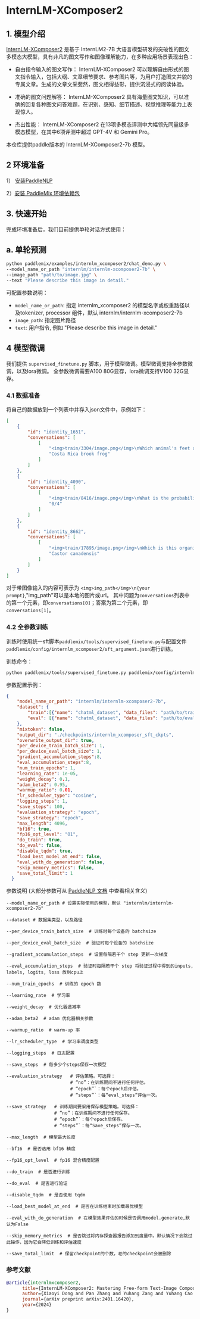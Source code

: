 # InternLM-XComposer2

## 1. 模型介绍

[InternLM-XComposer2](https://arxiv.org/abs/2401.16420) 是基于 InternLM2-7B 大语言模型研发的突破性的图文多模态大模型，具有非凡的图文写作和图像理解能力，在多种应用场景表现出色：

+ 自由指令输入的图文写作： InternLM-XComposer2 可以理解自由形式的图文指令输入，包括大纲、文章细节要求、参考图片等，为用户打造图文并貌的专属文章。生成的文章文采斐然，图文相得益彰，提供沉浸式的阅读体验。

+ 准确的图文问题解答： InternLM-XComposer2 具有海量图文知识，可以准确的回复各种图文问答难题，在识别、感知、细节描述、视觉推理等能力上表现惊人。

+ 杰出性能： InternLM-XComposer2 在13项多模态评测中大幅领先同量级多模态模型，在其中6项评测中超过 GPT-4V 和 Gemini Pro。

本仓库提供paddle版本的 InternLM-XComposer2-7b 模型。


## 2 环境准备

1） [安装PaddleNLP](https://github.com/PaddlePaddle/PaddleNLP?tab=readme-ov-file#%E5%AE%89%E8%A3%85)

2）[安装 PaddleMix 环境依赖包](https://github.com/PaddlePaddle/PaddleMIX/tree/b4f97ff859e1964c839fc5fab94f7ba63b1e5959?tab=readme-ov-file#%E5%AE%89%E8%A3%85)

## 3. 快速开始
完成环境准备后，我们目前提供单轮对话方式使用：


## a. 单轮预测
```bash
python paddlemix/examples/internlm_xcomposer2/chat_demo.py \
--model_name_or_path "internlm/internlm-xcomposer2-7b" \
--image_path "path/to/image.jpg" \
--text "Please describe this image in detail."
```
可配置参数说明：
  * `model_name_or_path`: 指定 internlm_xcomposer2 的模型名字或权重路径以及tokenizer, processor 组件，默认 internlm/internlm-xcomposer2-7b
  * `image_path`: 指定图片路径
  * `text`: 用户指令, 例如 "Please describe this image in detail."

## 4 模型微调
我们提供 `supervised_finetune.py` 脚本，用于模型微调。模型微调支持全参数微调，以及lora微调。
全参数微调需要A100 80G显存，lora微调支持V100 32G显存。

### 4.1 数据准备
将自己的数据放到一个列表中并存入json文件中，示例如下：
```json
[
    {
        "id": "identity_1651",
        "conversations": [
            [
                "<img>train/3304/image.png</img>\nWhich animal's feet are also adapted for sticking to smooth surfaces?\nmonitor lizard\nCosta Rica brook frog\n",
                "Costa Rica brook frog"
            ]
        ]
    },
    {
        "id": "identity_4090",
        "conversations": [
            [
                "<img>train/8416/image.png</img>\nWhat is the probability that a Labrador retriever produced by this cross will be homozygous dominant for the fur color gene?\n1/4\n0/4\n4/4\n2/4\n3/4\n",
                "0/4"
            ]
        ]
    },
    {
        "id": "identity_8662",
        "conversations": [
            [
                "<img>train/17895/image.png</img>\nWhich is this organism's scientific name?\nCastor canadensis\nNorth American beaver\n",
                "Castor canadensis"
            ]
        ]
    }
]
```

对于带图像输入的内容可表示为 `<img>img_path</img>\n{your prompt}`,"img_path"可以是本地的图片或url。
其中问题为`conversations`列表中的第一个元素，即`conversations[0]`；答案为第二个元素，即`conversations[1]`。

### 4.2 全参数训练

训练时使用统一sft脚本`paddlemix/tools/supervised_finetune.py`与配置文件`paddlemix/config/internlm_xcomposer2/sft_argument.json`进行训练。

训练命令：
```bash
python paddlemix/tools/supervised_finetune.py paddlemix/config/internlm_xcomposer2/sft_argument.json
```

参数配置示例：
```json
{
    "model_name_or_path": "internlm/internlm-xcomposer2-7b",
    "dataset": {
        "train":[{"name": "chatml_dataset", "data_files": "path/to/train.json"}],
        "eval": [{"name": "chatml_dataset", "data_files": "path/to/eval.json"}]
    },
    "mixtoken": false,
    "output_dir": "./checkpoints/internlm_xcomposer_sft_ckpts",
    "overwrite_output_dir": true,
    "per_device_train_batch_size": 1,
    "per_device_eval_batch_size": 1,
    "gradient_accumulation_steps":8,
    "eval_accumulation_steps":8,
    "num_train_epochs": 1,
    "learning_rate": 1e-05,
    "weight_decay": 0.1,
    "adam_beta2": 0.95,
    "warmup_ratio": 0.01,
    "lr_scheduler_type": "cosine",
    "logging_steps": 1,
    "save_steps": 100,
    "evaluation_strategy": "epoch",
    "save_strategy": "epoch",
    "max_length": 4096,
    "bf16": true,
    "fp16_opt_level": "O1",
    "do_train": true,
    "do_eval": false,
    "disable_tqdm": true,
    "load_best_model_at_end": false,
    "eval_with_do_generation": false,
    "skip_memory_metrics": false,
    "save_total_limit": 1
  }
```

参数说明 (大部分参数可从 [PaddleNLP 文档](https://paddlenlp.readthedocs.io/zh/latest/llm/finetune.html) 中查看相关含义)

```
--model_name_or_path # 设置实际使用的模型，默认 "internlm/internlm-xcomposer2-7b"

--dataset # 数据集类型，以及路径

--per_device_train_batch_size  # 训练时每个设备的 batchsize

--per_device_eval_batch_size  # 验证时每个设备的 batchsize

--gradient_accumulation_steps  # 设置每隔若干个 step 更新一次梯度

--eval_accumulation_steps  # 验证时每隔若干个 step 将验证过程中得到的inputs, labels, logits, loss 放到cpu上

--num_train_epochs  # 训练的 epoch 数

--learning_rate  # 学习率

--weight_decay  # 优化器递减率

--adam_beta2  # adam 优化器相关参数

--warmup_ratio  # warm-up 率

--lr_scheduler_type  # 学习率调度类型

--logging_steps  # 日志配置

--save_steps  # 每多少个steps保存一次模型

--evaluation_strategy   # 评估策略。可选择：
                        # “no”：在训练期间不进行任何评估。
                        # “epoch”`：每个epoch后评估。
                        # “steps”`：每“eval_steps”评估一次。

--save_strategy   # 训练期间要采用保存模型策略。可选择：
                  # “no”：在训练期间不进行任何保存。
                  # “epoch”`：每个epoch后保存。
                  # “steps”`：每“Save_steps”保存一次。

--max_length  # 模型最大长度

--bf16  # 是否选用 bf16 精度

--fp16_opt_level  # fp16 混合精度配置

--do_train  # 是否进行训练

--do_eval  # 是否进行验证

--disable_tqdm  # 是否使用 tqdm

--load_best_model_at_end  # 是否在训练结束时加载最优模型

--eval_with_do_generation  # 在模型效果评估的时候是否调用model.generate,默认为False

--skip_memory_metrics  # 是否跳过将内存探查器报告添加到度量中。默认情况下会跳过此操作，因为它会降低训练和评估速度

--save_total_limit  # 保留checkpoint的个数，老的checkpoint会被删除
```





### 参考文献
```BibTeX
@article{internlmxcomposer2,
      title={InternLM-XComposer2: Mastering Free-form Text-Image Composition and Comprehension in Vision-Language Large Model},
      author={Xiaoyi Dong and Pan Zhang and Yuhang Zang and Yuhang Cao and Bin Wang and Linke Ouyang and Xilin Wei and Songyang Zhang and Haodong Duan and Maosong Cao and Wenwei Zhang and Yining Li and Hang Yan and Yang Gao and Xinyue Zhang and Wei Li and Jingwen Li and Kai Chen and Conghui He and Xingcheng Zhang and Yu Qiao and Dahua Lin and Jiaqi Wang},
      journal={arXiv preprint arXiv:2401.16420},
      year={2024}
}
```
